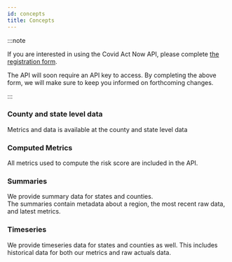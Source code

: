 ```yaml
---
id: concepts
title: Concepts
---
```


:::note

If you are interested in using the Covid Act Now API, please
complete [the registration form](https://docs.google.com/forms/d/e/1FAIpQLSf15Qx2EdYUHUmNI2JBts4LbVqIxsLN1SEzZLJlwuWdfJ4dVg/viewform?usp=sf_link).

The API will soon require an API key to access. By completing the above form, we will
make sure to keep you informed on forthcoming changes.

:::

### County and state level data

Metrics and data is available at the county and state level data

### Computed Metrics

All metrics used to compute the risk score are included in the API.

### Summaries

We provide summary data for states and counties.  
The summaries contain metadata about a region, the most recent raw data, and latest metrics.

### Timeseries

We provide timeseries data for states and counties as well.
This includes historical data for both our metrics and raw actuals data.
